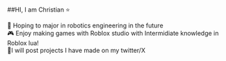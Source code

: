 ##HI, I am Christian ⭐


 🤖 Hoping to major in robotics engineering in the future<br/>
 🎮 Enjoy making games with Roblox studio with Intermidiate knowledge in Roblox lua!<br/>
 📱I will post projects I have made on my twitter/X<br/>
